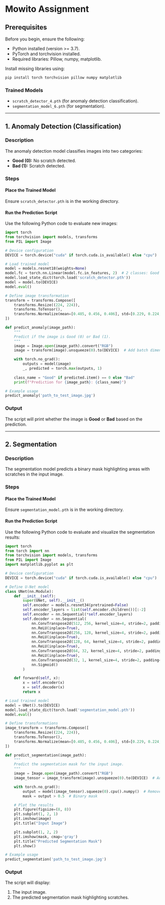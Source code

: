 
# Mowito Assignment

## Prerequisites

Before you begin, ensure the following:

- Python installed (version >= 3.7).
- PyTorch and torchvision installed.
- Required libraries: Pillow, numpy, matplotlib.

Install missing libraries using:
```bash
pip install torch torchvision pillow numpy matplotlib
```

### Trained Models
- `scratch_detector_4.pth` (for anomaly detection classification).
- `segmentation_model_6.pth` (for segmentation).

---

## 1. Anomaly Detection (Classification)

### Description
The anomaly detection model classifies images into two categories:
- **Good (0):** No scratch detected.
- **Bad (1):** Scratch detected.

### Steps

#### Place the Trained Model
Ensure `scratch_detector.pth` is in the working directory.

#### Run the Prediction Script
Use the following Python code to evaluate new images:
```python
import torch
from torchvision import models, transforms
from PIL import Image

# Device configuration
DEVICE = torch.device("cuda" if torch.cuda.is_available() else "cpu")

# Load trained model
model = models.resnet18(weights=None)
model.fc = torch.nn.Linear(model.fc.in_features, 2)  # 2 classes: Good and Bad
model.load_state_dict(torch.load('scratch_detector.pth'))
model = model.to(DEVICE)
model.eval()

# Define image transformation
transform = transforms.Compose([
    transforms.Resize((224, 224)),
    transforms.ToTensor(),
    transforms.Normalize(mean=[0.485, 0.456, 0.406], std=[0.229, 0.224, 0.225])
])

def predict_anomaly(image_path):
    """
    Predict if the image is Good (0) or Bad (1).
    """
    image = Image.open(image_path).convert("RGB")
    image = transform(image).unsqueeze(0).to(DEVICE)  # Add batch dimension

    with torch.no_grad():
        outputs = model(image)
        _, predicted = torch.max(outputs, 1)
    
    class_name = "Good" if predicted.item() == 0 else "Bad"
    print(f"Prediction for {image_path}: {class_name}")

# Example usage
predict_anomaly('path_to_test_image.jpg')
```

### Output
The script will print whether the image is **Good** or **Bad** based on the prediction.

---

## 2. Segmentation

### Description
The segmentation model predicts a binary mask highlighting areas with scratches in the input image.

### Steps

#### Place the Trained Model
Ensure `segmentation_model.pth` is in the working directory.

#### Run the Prediction Script
Use the following Python code to evaluate and visualize the segmentation results:
```python
import torch
from torch import nn
from torchvision import models, transforms
from PIL import Image
import matplotlib.pyplot as plt

# Device configuration
DEVICE = torch.device("cuda" if torch.cuda.is_available() else "cpu")

# Define U-Net model
class UNet(nn.Module):
    def __init__(self):
        super(UNet, self).__init__()
        self.encoder = models.resnet34(pretrained=False)
        self.encoder_layers = list(self.encoder.children())[:-2]
        self.encoder = nn.Sequential(*self.encoder_layers)
        self.decoder = nn.Sequential(
            nn.ConvTranspose2d(512, 256, kernel_size=4, stride=2, padding=1),
            nn.ReLU(inplace=True),
            nn.ConvTranspose2d(256, 128, kernel_size=4, stride=2, padding=1),
            nn.ReLU(inplace=True),
            nn.ConvTranspose2d(128, 64, kernel_size=4, stride=2, padding=1),
            nn.ReLU(inplace=True),
            nn.ConvTranspose2d(64, 32, kernel_size=4, stride=2, padding=1),
            nn.ReLU(inplace=True),
            nn.ConvTranspose2d(32, 1, kernel_size=4, stride=2, padding=1),
            nn.Sigmoid()
        )

    def forward(self, x):
        x = self.encoder(x)
        x = self.decoder(x)
        return x

# Load trained model
model = UNet().to(DEVICE)
model.load_state_dict(torch.load('segmentation_model.pth'))
model.eval()

# Define transformations
image_transform = transforms.Compose([
    transforms.Resize((224, 224)),
    transforms.ToTensor(),
    transforms.Normalize(mean=[0.485, 0.456, 0.406], std=[0.229, 0.224, 0.225])
])

def predict_segmentation(image_path):
    """
    Predict the segmentation mask for the input image.
    """
    image = Image.open(image_path).convert("RGB")
    image_tensor = image_transform(image).unsqueeze(0).to(DEVICE)  # Add batch dimension

    with torch.no_grad():
        output = model(image_tensor).squeeze(0).cpu().numpy()  # Remove batch dimension
        mask = output > 0.5  # Binary mask

    # Plot the results
    plt.figure(figsize=(8, 8))
    plt.subplot(1, 2, 1)
    plt.imshow(image)
    plt.title("Input Image")

    plt.subplot(1, 2, 2)
    plt.imshow(mask, cmap='gray')
    plt.title("Predicted Segmentation Mask")
    plt.show()

# Example usage
predict_segmentation('path_to_test_image.jpg')
```

### Output
The script will display:
1. The input image.
2. The predicted segmentation mask highlighting scratches.
